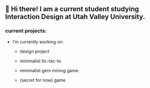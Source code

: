 ## 🦕 Hi there! I am a current student studying Interaction Design at Utah Valley University.

### current projects:
- I’m currently working on:
  - design project
  - minimalist tic-tac-to
  - minimalist gem mining game
 
  - (secret for now) game 

<!--
**hunterbastian/hunterbastian** is a ✨ _special_ ✨ repository because its `README.md` (this file) appears on your GitHub profile.

Here are some ideas to get you started:

- 🔭 I’m currently working on ...
- 🌱 I’m currently learning design systems.
- 🤔 I’m looking for help with ...
- 💬 Ask me about ...
- 📫 How to reach me: ...
- 😄 Pronouns: ...
- ⚡ Fun fact: ...
-->
